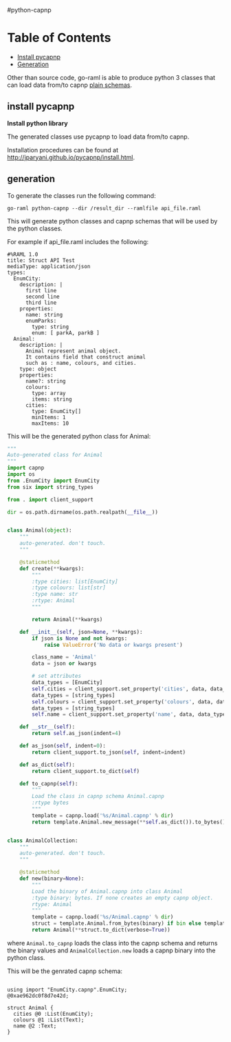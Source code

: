 #python-capnp

Table of Contents
=================

* [Install pycapnp](#install-mypy)
* [Generation](#generation)


Other than source code, go-raml is able to produce python 3 classes that can load data from/to
capnp [plain schemas](./capnp.md#plain-schema).


## install pycapnp

**Install python library**

The generated classes use pycapnp to load data from/to capnp.

Installation procedures can be found at http://jparyani.github.io/pycapnp/install.html.


## generation
To generate the classes run the following command:
```
go-raml python-capnp --dir /result_dir --ramlfile api_file.raml
```

This will generate python classes and capnp schemas that will be used by the python classes.

For example if api_file.raml includes the following:

```raml
#%RAML 1.0
title: Struct API Test
mediaType: application/json
types:
  EnumCity:
    description: |
      first line
      second line
      third line
    properties:
      name: string
      enumParks:
        type: string
        enum: [ parkA, parkB ]
  Animal:
    description: |
      Animal represent animal object.
      It contains field that construct animal
      such as : name, colours, and cities.
    type: object
    properties:
      name?: string
      colours:
        type: array
        items: string
      cities:
        type: EnumCity[]
        minItems: 1
        maxItems: 10
```
This will be the generated python class for Animal:

```python
"""
Auto-generated class for Animal
"""
import capnp
import os
from .EnumCity import EnumCity
from six import string_types

from . import client_support

dir = os.path.dirname(os.path.realpath(__file__))


class Animal(object):
    """
    auto-generated. don't touch.
    """

    @staticmethod
    def create(**kwargs):
        """
        :type cities: list[EnumCity]
        :type colours: list[str]
        :type name: str
        :rtype: Animal
        """

        return Animal(**kwargs)

    def __init__(self, json=None, **kwargs):
        if json is None and not kwargs:
            raise ValueError('No data or kwargs present')

        class_name = 'Animal'
        data = json or kwargs

        # set attributes
        data_types = [EnumCity]
        self.cities = client_support.set_property('cities', data, data_types, False, [], True, True, class_name)
        data_types = [string_types]
        self.colours = client_support.set_property('colours', data, data_types, False, [], True, True, class_name)
        data_types = [string_types]
        self.name = client_support.set_property('name', data, data_types, False, [], False, False, class_name)

    def __str__(self):
        return self.as_json(indent=4)

    def as_json(self, indent=0):
        return client_support.to_json(self, indent=indent)

    def as_dict(self):
        return client_support.to_dict(self)

    def to_capnp(self):
        """
        Load the class in capnp schema Animal.capnp
        :rtype bytes
        """
        template = capnp.load('%s/Animal.capnp' % dir)
        return template.Animal.new_message(**self.as_dict()).to_bytes()


class AnimalCollection:
    """
    auto-generated. don't touch.
    """

    @staticmethod
    def new(binary=None):
        """
        Load the binary of Animal.capnp into class Animal
        :type binary: bytes. If none creates an empty capnp object.
        rtype: Animal
        """
        template = capnp.load('%s/Animal.capnp' % dir)
        struct = template.Animal.from_bytes(binary) if bin else template.Animal.new_message()
        return Animal(**struct.to_dict(verbose=True))

```

where `Animal.to_capnp` loads the class into the capnp schema and returns the binary values and `AnimalCollection.new` loads a capnp binary into the python class.

This will be the genrated capnp schema:
```capnp

using import "EnumCity.capnp".EnumCity;
@0xae962dc0f8d7e42d;

struct Animal {
  cities @0 :List(EnumCity);
  colours @1 :List(Text);
  name @2 :Text;
}

```